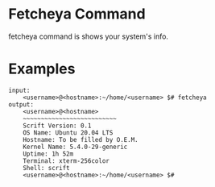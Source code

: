 # Fetcheya Command

fetcheya command is shows your system's info.

# Examples 

```
input:
    <username>@<hostname>:~/home/<username> $# fetcheya
output:
    <username>@<hostname> 
    ~~~~~~~~~~~~~~~~~~~~~~~~~~ 
    Scrift Version: 0.1
    OS Name: Ubuntu 20.04 LTS
    Hostname: To be filled by O.E.M.
    Kernel Name: 5.4.0-29-generic
    Uptime: 1h 52m
    Terminal: xterm-256color
    Shell: scrift
    <username>@<hostname>:~/home/<username> $#
```
